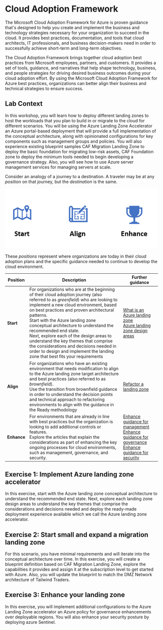# Cloud Adoption Framework

The Microsoft Cloud Adoption Framework for Azure is proven guidance that's designed to help you create and implement the business and technology strategies necessary for your organization to succeed in the cloud. It provides best practices, documentation, and tools that cloud architects, IT professionals, and business decision-makers need in order to successfully achieve short-term and long-term objectives.

The Cloud Adoption Framework brings together cloud adoption best practices from Microsoft employees, partners, and customers. It provides a set of tools, guidance, and narratives that help shape technology, business, and people strategies for driving desired business outcomes during your cloud adoption effort. By using the Microsoft Cloud Adoption Framework for Azure best practices, organizations can better align their business and technical strategies to ensure success.

## Lab Context 	

In this workshop, you will learn how to deploy different landing zones to host the workloads that you plan to build in or migrate to the cloud for different scenarios. You will be using the Azure Landing Zone Accelerator an Azure portal-based deployment that will provide a full implementation of the conceptual architecture, along with opinionated configurations for key components such as management groups and policies. You will also experience existing blueprint samples CAF Migration Landing Zone to deploy the basic foundation for migrating low-risk assets, CAF Foundation zone to deploy the minimum tools needed to begin developing a governance strategy. Also, you will see how to use Azure server management services for managing servers at scale.

Consider an analogy of a journey to a destination. A traveler may be at any *position* on that journey, but the *destination* is the same.

![Diagram of Azure landing zone journey.](images/alz-journey.png)

These *positions* represent where organizations are today in their cloud adoption plans and the specific guidance needed to continue to develop the cloud environment.

| Position | Description | Further guidance |
|--|--|--|
| **Start** | For organizations who are at the beginning of their cloud adoption journey (also referred to as *greenfield*) who are looking to implement a new cloud environment, based on best practices and proven architectural patterns. <br> Start with the Azure landing zone conceptual architecture to understand the recommended end state. <br> Next, explore each of the design areas to understand the key themes that comprise the considerations and decisions needed in order to design and implement the landing zone that best fits your requirements | [What is an Azure landing zone](https://docs.microsoft.com/azure/cloud-adoption-framework/ready/landing-zone/) <br> [Azure landing zone design areas](https://docs.microsoft.com/azure/cloud-adoption-framework/ready/landing-zone/design-areas) |
| **Align** | For organizations who have an existing environment that needs modification to align to the Azure landing zone target architecture and best practices (also referred to as *brownfield*). <br> Use the transition from brownfield guidance in order to understand the decision points and technical approach to refactoring environments to align with the guidance in the Ready methodology | [Refactor a landing zone](https://docs.microsoft.com/azure/cloud-adoption-framework/ready/landing-zone/refactor) |
| **Enhance** | For environments that are already in line with best practices but the organization is looking to add additional controls or features. <br> Explore the articles that explain the considerations as part of enhancing the key ongoing processes for cloud environments, such as management, governance, and security. | [Enhance guidance for management](https://docs.microsoft.com/azure/cloud-adoption-framework/ready/considerations/landing-zone-operations) <br> [Enhance guidance for governance](https://docs.microsoft.com/azure/cloud-adoption-framework/ready/considerations/landing-zone-governance) <br> [Enhance guidance for security](https://docs.microsoft.com/azure/cloud-adoption-framework/ready/considerations/landing-zone-security) |

## Exercise 1: Implement Azure landing zone accelerator

In this exercise, start with the Azure landing zone conceptual architecture to understand the recommended end state. Next, explore each landing zone design areas to understand the key themes that comprise the considerations and decisions needed and deploy the ready-made deployment experience available which we call the Azure landing zone accelerator.

## Exercise 2: Start small and expand a migration landing zone

For this scenario, you have minimal requirements and will iterate into the conceptual architecture over time. In this exercise, you will create a blueprint definition based on CAF Migration Landing Zone, explore the capabilities it provides and assign it at the subscription level to get started with Azure. Also, you will update the blueprint to match the DMZ Network architecture of Tailwind Traders.

## Exercise 3: Enhance your landing zone

In this exercise, you will implement additional configurations to the Azure Landing Zone accelerator an Azure policy for governance enhancements over deployable regions. You will also enhance your security posture by deploying azure Sentinel.
